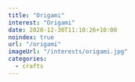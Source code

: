 ```yaml
---
title: "Origami"
interest: "Origami"
date: 2020-12-30T11:10:26+10:00
noindex: true
url: "/origami"
imageUrl: "/interests/origami.jpg"
categories:
  - crafts
---
```

